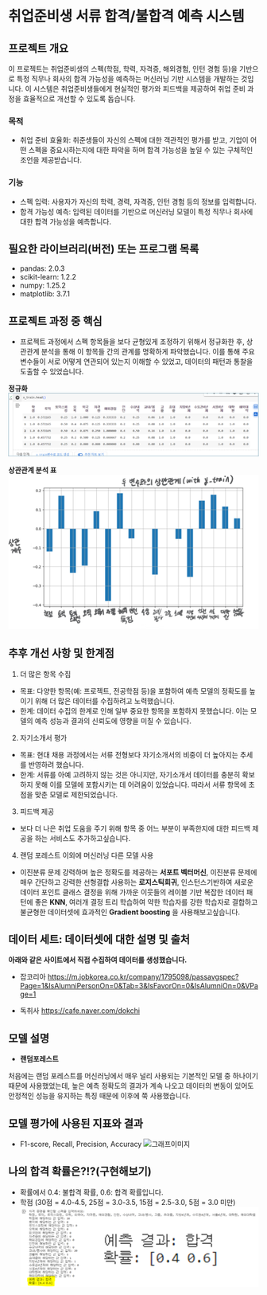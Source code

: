# 취업준비생 서류 합격/불합격 예측 시스템


## 프로젝트 개요
이 프로젝트는 취업준비생의 스펙(학점, 학력, 자격증, 해외경험, 인턴 경험 등)을 기반으로 특정 직무나 회사의 합격 가능성을 예측하는 머신러닝 기반 시스템을 개발하는 것입니다. 이 시스템은 취업준비생들에게 현실적인 평가와 피드백을 제공하여 취업 준비 과정을 효율적으로 개선할 수 있도록 돕습니다.
### 목적
  - 취업 준비 효율화: 취준생들이 자신의 스펙에 대한 객관적인 평가를 받고, 기업이 어떤 스펙을 중요시하는지에 대한 파악을 하며 합격 가능성을 높일 수 있는 구체적인 조언을 제공받습니다.

### 기능
  - 스펙 입력: 사용자가 자신의 학력, 경력, 자격증, 인턴 경험 등의 정보를 입력합니다.
  - 합격 가능성 예측: 입력된 데이터를 기반으로 머신러닝 모델이 특정 직무나 회사에 대한 합격 가능성을 예측합니다.


## 필요한 라이브러리(버전) 또는 프로그램 목록 
  * pandas: 2.0.3 
  * scikit-learn: 1.2.2
  * numpy: 1.25.2
  * matplotlib: 3.7.1


## 프로젝트 과정 중 핵심
* 프로젝트 과정에서 스펙 항목들을 보다 균형있게 조정하기 위해서 정규화한 후, 상관관계 분석을 통해 이 항목들 간의 관계를 명확하게 파악했습니다. 이를 통해 주요 변수들이 서로 어떻게 연관되어 있는지 이해할 수 있었고, 데이터의 패턴과 통찰을 도출할 수 있었습니다.


__정규화__
![정규화](https://github.com/hyoryeomii/job-seeker/blob/main/%EC%A0%95%EA%B7%9C.png)


__상관관계 분석 표__
  ![상관관계](https://github.com/hyoryeomii/job-seeker/blob/main/%EC%83%81%EA%B4%80%EA%B4%80%EA%B3%84.png)


## 추후 개선 사항 및 한계점 
1. 더 많은 항목 수집
  * 목표: 다양한 항목(예: 프로젝트, 전공학점 등)을 포함하여 예측 모델의 정확도를 높이기 위해 더 많은 데이터를 수집하려고 노력했습니다.
  * 한계: 데이터 수집의 한계로 인해 일부 중요한 항목을 포함하지 못했습니다. 이는 모델의 예측 성능과 결과의 신뢰도에 영향을 미칠 수 있습니다.
2. 자기소개서 평가
  * 목표: 현대 채용 과정에서는 서류 전형보다 자기소개서의 비중이 더 높아지는 추세를 반영하려 했습니다.
  * 한계: 서류를 아예 고려하지 않는 것은 아니지만, 자기소개서 데이터를 충분히 확보하지 못해 이를 모델에 포함시키는 데 어려움이 있었습니다. 따라서 서류 항목에 초점을 맞춘 모델로 제한되었습니다.
3. 피드백 제공
  * 보다 더 나은 취업 도움을 주기 위해 항목 중 어느 부분이 부족한지에 대한 피드백 제공을 하는 서비스도 추가하고싶습니다.
4. 랜덤 포레스트 이외에 머신러닝 다른 모델 사용
  * 이진분류 문제 강력하며 높은 정확도를 제공하는 __서포트 벡터머신__, 이진분류 문제에 매우 간단하고 강력한 선형결합 사용하는 __로지스틱회귀__, 인스턴스기반하여 새로운 데이터 포인트 클래스 결정을 위해 가까운 이웃들의 레이블 기반 복잡한 데이터 패턴에 좋은 __KNN__, 여러개 결정 트리 학습하여 약한 학습자를 강한 학습자로 결합하고 불균형한 데이터셋에 효과적인 __Gradient boosting__ 을 사용해보고싶습니다. 


## 데이터 세트: 데이터셋에 대한 설명 및 출처

__아래와 같은 사이트에서 직접 수집하여 데이터를 생성했습니다.__
* 잡코리아
https://m.jobkorea.co.kr/company/1795098/passavgspec?Page=1&IsAlumniPersonOn=0&Tab=3&IsFavorOn=0&IsAlumniOn=0&VPage=1


* 독취사
https://cafe.naver.com/dokchi


## 모델 설명
* __랜덤포레스트__

처음에는 랜덤 포레스트를 머신러닝에서 매우 널리 사용되는 기본적인 모델 중 하나이기 때문에 사용했었는데, 높은 예측 정확도의 결과가 계속 나오고 데이터의 변동이 있어도 안정적인 성능을 유지하는 특징 때문에 이후에 쭉 사용했습니다.


## 모델 평가에 사용된 지표와 결과
* F1-score, Recall, Precision, Accuracy
  ![그래프이미지](https://github.com/hyoryeomii/job-seeker/blob/main/%ED%91%9C.png)


## 나의 합격 확률은?!?(구현해보기)

* 확률에서 0.4: 불합격 확률, 0.6: 합격 확률입니다.
* 학점 (30점 = 4.0-4.5, 25점 = 3.0-3.5, 15점 = 2.5-3.0, 5점 = 3.0 미만)
![구현](https://github.com/hyoryeomii/job-seeker/blob/main/%EA%B5%AC%ED%98%84.png)
